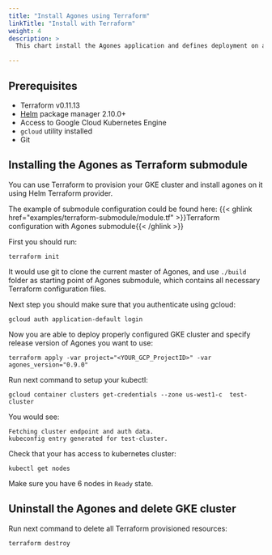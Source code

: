 ```yaml
---
title: "Install Agones using Terraform"
linkTitle: "Install with Terraform"
weight: 4
description: >
  This chart install the Agones application and defines deployment on a [Kubernetes](http://kubernetes.io) cluster using the Terraform.

---
```


## Prerequisites

- Terraform v0.11.13
- [Helm](https://docs.helm.sh/helm/) package manager 2.10.0+
- Access to Google Cloud Kubernetes Engine
- `gcloud` utility installed
- Git

## Installing the Agones as Terraform submodule

You can use Terraform to provision your GKE cluster and install agones on it using Helm Terraform provider.

The example of submodule configuration could be found here:
 {{< ghlink href="examples/terraform-submodule/module.tf" >}}Terraform configuration with Agones submodule{{< /ghlink >}}

First you should run:
```
terraform init
```

It would use git to clone the current master of Agones, and use `./build` folder as starting point of Agones submodule, which contains all necessary Terraform configuration files.

Next step you should make sure that you authenticate using gcloud:
```
gcloud auth application-default login
```

Now you are able to deploy properly configured GKE cluster and specify release version of Agones you want to use:
```
terraform apply -var project="<YOUR_GCP_ProjectID>" -var agones_version="0.9.0"
```

Run next command to setup your kubectl:
```
gcloud container clusters get-credentials --zone us-west1-c  test-cluster
```

You would see:
```
Fetching cluster endpoint and auth data.
kubeconfig entry generated for test-cluster.
```

Check that your has access to kubernetes cluster:
```
kubectl get nodes
```

Make sure you have 6 nodes in `Ready` state.

## Uninstall the Agones and delete GKE cluster

Run next command to delete all Terraform provisioned resources:
```
terraform destroy
```
